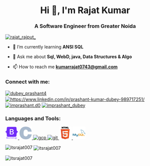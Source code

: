 <h1 align="center">Hi 👋, I'm Rajat Kumar</h1>
<h3 align="center">A Software Engineer from Greater Noida</h3>

<p align="left"> <a href="https://x.com/rajat_rajput_" target="blank"><img src="https://img.shields.io/twitter/follow/rajat_rajput_?logo=twitter&style=for-the-badge" alt="rajat_rajput_" /></a> </p>

- 🌱 I’m currently learning **ANSI SQL**

- 💬 Ask me about **Sql, WebD, java, Data Structures & Algo**

- 📫 How to reach me **kumarrajat0743@gmail.com**

<h3 align="left">Connect with me:</h3>
<p align="left">
<a href="https://x.com/rajat_rajput_" target="blank"><img align="center" src="https://raw.githubusercontent.com/rahuldkjain/github-profile-readme-generator/master/src/images/icons/Social/twitter.svg" alt="dubey_prashant4" height="30" width="40" /></a>
<a href="https://linkedin.com/in/https://www.linkedin.com/in/rajat-kumar-8890b6263" target="blank"><img align="center" src="https://raw.githubusercontent.com/rahuldkjain/github-profile-readme-generator/master/src/images/icons/Social/linked-in-alt.svg" alt="https://www.linkedin.com/in/prashant-kumar-dubey-989717251/" height="30" width="40" /></a>
<a href="https://www.instagram.com/its_rajat_thakur_/" target="blank"><img align="center" src="https://raw.githubusercontent.com/rahuldkjain/github-profile-readme-generator/master/src/images/icons/Social/instagram.svg" alt="imprashant.d0" height="30" width="40" /></a>
<a href="https://leetcode.com/u/Rajatkumar0007/" target="blank"><img align="center" src="https://raw.githubusercontent.com/rahuldkjain/github-profile-readme-generator/master/src/images/icons/Social/leet-code.svg" alt="imprashant_dubey" height="30" width="40" /></a>
</p>

<h3 align="left">Languages and Tools:</h3>
<p align="left"> <a href="https://getbootstrap.com" target="_blank" rel="noreferrer"> <img src="https://raw.githubusercontent.com/devicons/devicon/master/icons/bootstrap/bootstrap-plain-wordmark.svg" alt="bootstrap" width="40" height="40"/> </a> <a href="https://www.cprogramming.com/" target="_blank" rel="noreferrer"> <img src="https://raw.githubusercontent.com/devicons/devicon/master/icons/c/c-original.svg" alt="c" width="40" height="40"/> </a> <a href="https://www.w3schools.com/css/" target="_blank" rel="noreferrer"> <a href="https://cloud.google.com" target="_blank" rel="noreferrer"> <img src="https://www.vectorlogo.zone/logos/google_cloud/google_cloud-icon.svg" alt="gcp" width="40" height="40"/> </a> <a href="https://git-scm.com/" target="_blank" rel="noreferrer"> <img src="https://www.vectorlogo.zone/logos/git-scm/git-scm-icon.svg" alt="git" width="40" height="40"/> </a> <a href="https://www.w3.org/html/" target="_blank" rel="noreferrer"> <img src="https://raw.githubusercontent.com/devicons/devicon/master/icons/html5/html5-original-wordmark.svg" alt="html5" width="40" height="40"/> </a> <a href="https://www.mysql.com/" target="_blank" rel="noreferrer"> <img src="https://raw.githubusercontent.com/devicons/devicon/master/icons/mysql/mysql-original-wordmark.svg" alt="mysql" width="40" height="40"/> </a> </p>

<p><img align="left" src="https://github-readme-stats.vercel.app/api/top-langs?username=itsrajat007&show_icons=true&locale=en&layout=compact" alt="itsrajat007" /></p>

<p>&nbsp;<img align="center" src="https://github-readme-stats.vercel.app/api?username=itsrajat007&show_icons=true&locale=en" alt="itsrajat007" /></p>

<p><img align="center" src="https://github-readme-streak-stats.herokuapp.com/?user=itsrajat007&" alt="itsrajat007" /></p>
